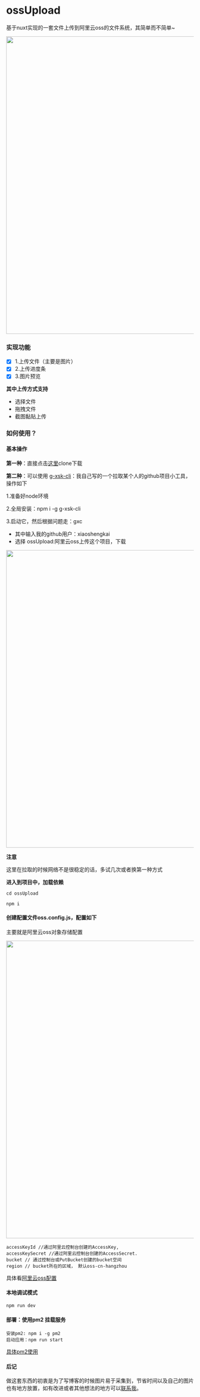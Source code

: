 # ossUpload
基于nuxt实现的一套文件上传到阿里云oss的文件系统，其简单而不简单~

<img src="http://mpv-blog.oss-cn-beijing.aliyuncs.com/1591929199730/image.png" width="800">

### 实现功能
- [x] 1.上传文件（主要是图片）
- [x] 2.上传进度条
- [x] 3.图片预览

**其中上传方式支持**
- 选择文件
- 拖拽文件
- 截图黏贴上传

### 如何使用？

#### 基本操作

**第一种**：直接点击[这里](https://github.com/xiaoshengkai/ossUpload/)clone下载

**第二种**：可以使用 [g-xsk-cli](https://www.npmjs.com/package/g-xsk-cli)：我自己写的一个拉取某个人的github项目小工具，操作如下

1.准备好node环境

2.全局安装：npm i -g g-xsk-cli

3.启动它，然后根据问题走：gxc

- 其中输入我的github用户：xiaoshengkai
- 选择 ossUpload:阿里云oss上传这个项目，下载

<img src="http://mpv-blog.oss-cn-beijing.aliyuncs.com/1591930815331/image.png" width="800">

**注意**

这里在拉取的时候网络不是很稳定的话，多试几次或者换第一种方式

**进入到项目中，加载依赖**
```
cd ossUpload

npm i
```

#### 创建配置文件oss.config.js，配置如下

主要就是阿里云oss对象存储配置

<img src="http://mpv-blog.oss-cn-beijing.aliyuncs.com/1591931902426/image.png" width="800" />

```
accessKeyId //通过阿里云控制台创建的AccessKey,
accessKeySecret //通过阿里云控制台创建的AccessSecret.
bucket // 通过控制台或PutBucket创建的bucket空间
region // bucket所在的区域， 默认oss-cn-hangzhou
```
具体看[阿里云oss配置](https://help.aliyun.com/document_detail/64097.html?spm=a2c4g.11186623.6.1291.255869fbI67Q8Q/)

#### 本地调试模式
```
npm run dev
```

#### 部署：使用pm2 挂载服务
```
安装pm2: npm i -g pm2
启动应用：npm run start

```
[具体pm2使用](https://pm2.keymetrics.io/docs/usage/quick-start/)
  
#### 后记
做这套东西的初衷是为了写博客的时候图片易于采集到，节省时间以及自己的图片也有地方放置，如有改进或者其他想法的地方可以[联系我](https://xiaoshengkai.com/)。
